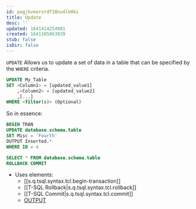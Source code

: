 ```yaml
---
id: pagjkveerxrdf38nu4lb0bi
title: Update
desc: ''
updated: 1641414254981
created: 1641105063939
stub: false
isDir: false
---
```



`UPDATE` Allows us to update a set of data in a table that can be specified by the `WHERE` criteria.

```sql
UPDATE My_Table
SET <Column1> = [updated_value1]
	,<Column2> = [updated_value2]
	,[...]
WHERE <filter(s)> (Optional)
```

So in essence:

```sql
BEGIN TRAN
UPDATE database.schema.table
SET Misc = 'Fourth'
OUTPUT Inserted.*
WHERE ID = 4

SELECT * FROM database.schema.table
ROLLBACK COMMIT
```

- Uses elements:
  - [[s.q.tsql.syntax.tcl.begin-transaction]]
  - [[T-SQL Rollback|s.q.tsql.syntax.tcl.rollback]]
  - [[T-SQL Commit|s.q.tsql.syntax.tcl.commit]]
  - [OUTPUT](https://docs.microsoft.com/en-us/sql/t-sql/queries/output-clause-transact-sql?view=sql-server-ver15)

